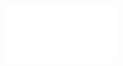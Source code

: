 ![Proposition 19. The New Testament begins the announcement of the kingdom in terms expressive of its being previously well known.](Proposition%2019.%20The%20New%20Testament%20begins%20the%20announcement%20of%20the%20kingdom%20in%20terms%20expressive%20of%20its%20being%20previously%20well%20known..md)
